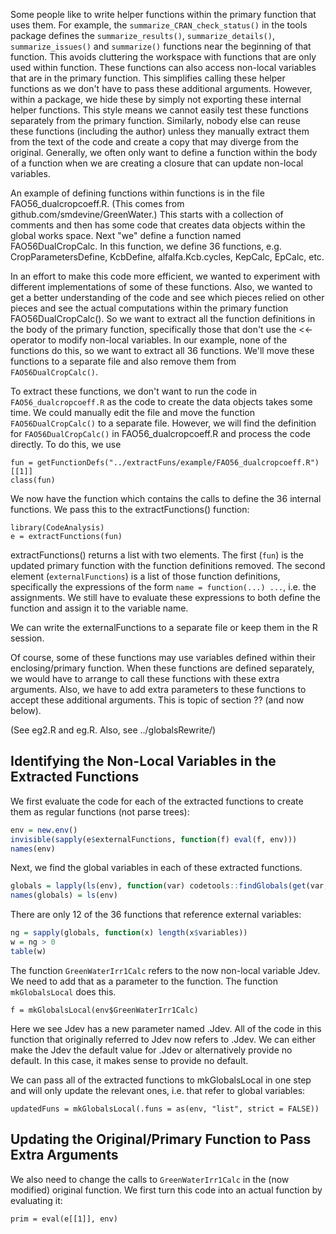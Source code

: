 
Some people like to write helper functions within the primary function that uses them.  For example,
the `summarize_CRAN_check_status()` in the tools package defines the `summarize_results()`,
`summarize_details()`, `summarize_issues()` and `summarize()` functions near the beginning of that
function.
This avoids cluttering the workspace with functions that are only used within function. 
These functions can also access non-local variables that are in the primary function. This 
simplifies calling these helper functions as we don't have to pass these additional arguments.
However, within a package, we hide these by simply not exporting these internal helper functions.  This style
means we cannot easily test these functions separately from the primary function.  Similarly, nobody
else can reuse these functions (including the author) unless they manually extract them from the
text of the code and create a copy that may diverge from the original.  Generally, we often only
want to define a function within the body of a function when we are creating a closure that can
update non-local variables.

An example of defining functions  within functions is in the file FAO56_dualcropcoeff.R.
(This comes from github.com/smdevine/GreenWater.)
This starts with a collection of comments and then has some code that creates
data objects within the global works space.
Next "we" define a function named FAO56DualCropCalc.
In this function, we define 36 functions, e.g. CropParametersDefine, KcbDefine,
alfalfa.Kcb.cycles, KepCalc, EpCalc, etc.

In an effort to make this code more efficient, we wanted to experiment
with different implementations of some of these functions. Also, we wanted to 
get a better understanding of the code and see which pieces relied on other pieces
and see the actual computations within the primary function FAO56DualCropCalc().
So we want to extract all the function definitions in the body of the primary function,
specifically those that don't use the <<- operator to modify non-local variables.
In our example, none of the functions do this, so we want to extract all 36 functions.
We'll move these functions to a separate file and also remove them from
`FAO56DualCropCalc()`.

To extract these functions, we don't want to run the code in
`FAO56_dualcropcoeff.R` as the code to create the data objects takes some time.
We could manually edit the file and move the function 
`FAO56DualCropCalc()` to a separate file.
However, we will find the definition for `FAO56DualCropCalc()` in 
FAO56_dualcropcoeff.R and process the code directly.
To do this, we use 
```
fun = getFunctionDefs("../extractFuns/example/FAO56_dualcropcoeff.R")[[1]]
class(fun)
```

We now have the function which contains the calls to define the 36 internal functions.
We pass this to the extractFunctions() function:
```
library(CodeAnalysis)
e = extractFunctions(fun)
```
<!--  Doesn't work with the linear-ir branch of rstatic Jun 7, 2018. -->
extractFunctions() returns a list with two elements.
The first (`fun`) is the updated primary function with the function definitions removed.
The second element (`externalFunctions`) is a list of those function definitions,
specifically the expressions of the form `name = function(...) ...`, i.e. the assignments.
We still have to evaluate these expressions to both define the function and assign it to the
variable name.

We can write the externalFunctions to a separate file or keep them in the R session.

Of course, some of these functions may use variables defined within their
enclosing/primary function. When these functions are defined separately, we
would have to arrange to call these functions with these extra arguments.  Also,
we have to add extra parameters to these functions to accept these additional
arguments.  This is topic of section ?? (and now below).

(See eg2.R and eg.R.  Also, see ../globalsRewrite/)


## Identifying the Non-Local Variables in the Extracted Functions

We first evaluate the code for each of the extracted functions to create
them as regular functions (not parse trees):
```r
env = new.env()
invisible(sapply(e$externalFunctions, function(f) eval(f, env)))
names(env)
```

Next, we find the global variables in each of these extracted functions.
```r
globals = lapply(ls(env), function(var) codetools::findGlobals(get(var, env), FALSE))
names(globals) = ls(env)
```

There are only 12 of the 36 functions that reference external variables:
```r
ng = sapply(globals, function(x) length(x$variables))
w = ng > 0
table(w)
```



The function `GreenWaterIrr1Calc` refers to the now non-local variable Jdev.
We need to add that as a parameter to the function.
The function `mkGlobalsLocal` does this.
```
f = mkGlobalsLocal(env$GreenWaterIrr1Calc)
```
Here we see Jdev has a new parameter named .Jdev.
All of the code in this function that originally referred to Jdev now refers to .Jdev.
We can either make the Jdev the default value for .Jdev or alternatively provide no
default. In this case, it makes sense to provide no default.

We can pass all of the extracted functions to mkGlobalsLocal in one step and will only update
the relevant ones, i.e. that refer to global variables:
```
updatedFuns = mkGlobalsLocal(.funs = as(env, "list", strict = FALSE))
```
<!-- Currently only returns the 12, not all.
     [fixed] Need method for ast_traverse() for Parenthesis. Inherits from Application?  Poor choice 
     and the Return node now seems to have a read and write. This seems to be very specific to SSA.
  -->



## Updating the Original/Primary Function to Pass Extra Arguments

We also need to change the calls to `GreenWaterIrr1Calc` in the (now modified) original function.
We first turn this code into an actual function by evaluating it:
```
prim = eval(e[[1]], env)
```





